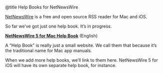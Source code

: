 @title Help Books for NetNewsWire

[NetNewsWire](https://ranchero.com/netnewswire/) is a free and open source RSS reader for Mac and iOS.

So far we’ve got just one help book. It’s in progress.

**[NetNewsWire 5 for Mac Help Book](mac/5.0/en/)** (English)

A “Help Book” is really just a small website. We call them that because it’s the traditional name for Mac app manuals.

When we add more help books, we’ll link to them here. NetNewsWire 5 for iOS will have its own separate help book, for instance.